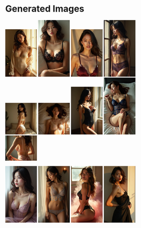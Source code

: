 # Generated Images



<img src="2025_07_29_01.webp" width="100"/> <img src="2025_07_29_02.webp" width="100"/> <img src="2025_07_29_03.webp" width="100"/> <img src="2025_07_29_04.webp" width="100"/> <img src="2025_07_29_05.webp" width="100"/> <img src="2025_07_29_06.webp" width="100"/> <img src="2025_07_29_07.webp" width="100"/> <img src="2025_07_29_08.webp" width="100"/> <img src="2025_07_29_09.webp" width="100"/>

<img src="2025_07_29_10.webp" width="100"/> <img src="2025_07_29_11.webp" width="100"/> <img src="2025_07_29_12.webp" width="100"/> <img src="2025_07_29_13.webp" width="100"/>